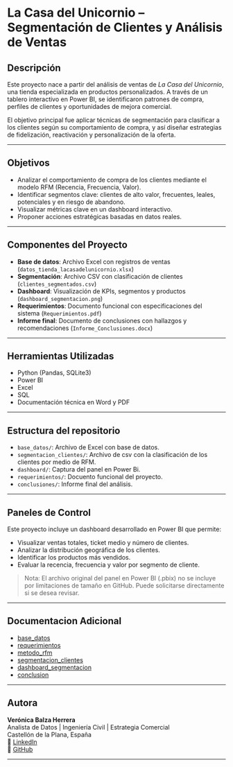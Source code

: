 #  La Casa del Unicornio – Segmentación de Clientes y Análisis de Ventas

##  Descripción

Este proyecto nace a partir del análisis de ventas de *La Casa del Unicornio*, una tienda especializada en productos personalizados. A través de un tablero interactivo en Power BI,
se identificaron patrones de compra, perfiles de clientes y oportunidades de mejora comercial.

El objetivo principal fue aplicar técnicas de segmentación para clasificar a los clientes según su comportamiento de compra, y así diseñar estrategias de fidelización, reactivación 
y personalización de la oferta.

---

##  Objetivos

- Analizar el comportamiento de compra de los clientes mediante el modelo RFM (Recencia, Frecuencia, Valor).
- Identificar segmentos clave: clientes de alto valor, frecuentes, leales, potenciales y en riesgo de abandono.
- Visualizar métricas clave en un dashboard interactivo.
- Proponer acciones estratégicas basadas en datos reales.

---

##  Componentes del Proyecto

- **Base de datos**: Archivo Excel con registros de ventas (`datos_tienda_lacasadelunicornio.xlsx`)
- **Segmentación**: Archivo CSV con clasificación de clientes (`clientes_segmentados.csv`)
- **Dashboard**: Visualización de KPIs, segmentos y productos (`dashboard_segmentacion.png`)
- **Requerimientos**: Documento funcional con especificaciones del sistema (`Requerimientos.pdf`)
- **Informe final**: Documento de conclusiones con hallazgos y recomendaciones (`Informe_Conclusiones.docx`)

---

##  Herramientas Utilizadas

- Python (Pandas, SQLite3)
- Power BI
- Excel
- SQL
- Documentación técnica en Word y PDF

---
## Estructura del repositorio
- `base_datos/`: Archivo de Excel con base de datos.
- `segmentacion_clientes/`: Archivo de csv con la clasificación de los clientes por medio de RFM.
- `dashboard/`: Captura del panel en Power Bi. 
- `requerimientos/`: Docuento funcional del proyecto.
- `conclusiones/`: Informe final del análisis.
---
##  Paneles de Control

Este proyecto incluye un dashboard desarrollado en Power BI que permite:

- Visualizar ventas totales, ticket medio y número de clientes.
- Analizar la distribución geográfica de los clientes.
- Identificar los productos más vendidos.
- Evaluar la recencia, frecuencia y valor por segmento de cliente.

> Nota: El archivo original del panel en Power BI (.pbix) no se incluye por limitaciones de tamaño en GitHub. Puede solicitarse directamente si se desea revisar.

---
## Documentacion Adicional
- [base_datos](datos_tienda_lacasadelunicornio.xlsx)
- [requerimientos](Requerimientos.pdf)
- [metodo_rfm](RFM.py)
- [segmentacion_clientes](clientes_segmentados.csv)
- [dashboard_segmentacion](dashboard_segmentacion.png)
- [conclusion](Conclusiones.pdf)
---
##  Autora

**Verónica Balza Herrera**  
Analista de Datos | Ingeniería Civil | Estrategia Comercial  
Castellón de la Plana, España  
🔗 [LinkedIn](https://linkedin.com/in/veronicabalza)  
🔗 [GitHub](https://github.com/veronicabalza)

---




